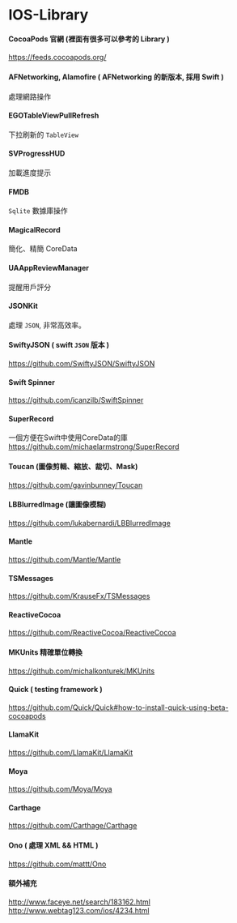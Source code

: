 # IOS-Library

#### CocoaPods 官網 (裡面有很多可以參考的 Library )
https://feeds.cocoapods.org/

#### AFNetworking, Alamofire ( AFNetworking 的新版本, 採用 Swift )
處理網路操作

#### EGOTableViewPullRefresh
下拉刷新的 `TableView`  

#### SVProgressHUD
加載進度提示

#### FMDB
`Sqlite` 數據庫操作

#### MagicalRecord
簡化、精簡 CoreData 

#### UAAppReviewManager
提醒用戶評分

#### JSONKit
處理 `JSON`, 非常高效率。

#### SwiftyJSON ( swift `JSON` 版本 )
https://github.com/SwiftyJSON/SwiftyJSON

#### Swift Spinner
https://github.com/icanzilb/SwiftSpinner

#### SuperRecord 
一個方便在Swift中使用CoreData的庫  
https://github.com/michaelarmstrong/SuperRecord

#### Toucan (圖像剪輯、縮放、裁切、Mask)
https://github.com/gavinbunney/Toucan

#### LBBlurredImage (讓圖像模糊)
https://github.com/lukabernardi/LBBlurredImage

#### Mantle
https://github.com/Mantle/Mantle

#### TSMessages
https://github.com/KrauseFx/TSMessages

#### ReactiveCocoa
https://github.com/ReactiveCocoa/ReactiveCocoa

#### MKUnits 精確單位轉換
https://github.com/michalkonturek/MKUnits

#### Quick ( testing framework )
https://github.com/Quick/Quick#how-to-install-quick-using-beta-cocoapods

#### LlamaKit
https://github.com/LlamaKit/LlamaKit

#### Moya
https://github.com/Moya/Moya

#### Carthage
https://github.com/Carthage/Carthage

####  Ono ( 處理 XML && HTML )
https://github.com/mattt/Ono

#### 額外補充
http://www.faceye.net/search/183162.html  
http://www.webtag123.com/ios/4234.html







